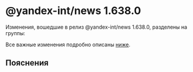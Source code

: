 # @yandex-int/news 1.638.0

<!-- ЧЕЛОВЕЧЕСКОЕ ВСТУПЛЕНИЕ -->

Изменения, вошедшие в релиз @yandex-int/news 1.638.0, разделены на группы:

Все важные изменения подробно описаны [ниже](#Пояснения).

## Пояснения


